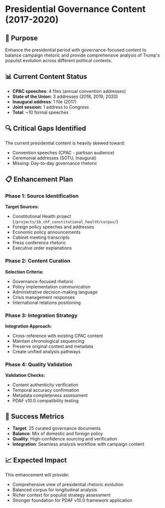 # Presidential Governance Content (2017-2020)

## 🎯 Purpose
Enhance the presidential period with governance-focused content to balance campaign rhetoric and provide comprehensive analysis of Trump's populist evolution across different political contexts.

## 📊 Current Content Status
- **CPAC speeches**: 4 files (annual convention addresses)
- **State of the Union**: 3 addresses (2018, 2019, 2020)
- **Inaugural address**: 1 file (2017)
- **Joint session**: 1 address to Congress
- **Total**: ~10 formal speeches

## 🔍 Critical Gaps Identified
The current presidential content is heavily skewed toward:
- Convention speeches (CPAC - partisan audience)
- Ceremonial addresses (SOTU, Inaugural)
- Missing: Day-to-day governance rhetoric

## 📋 Enhancement Plan

### **Phase 1: Source Identification**
**Target Sources:**
- Constitutional Health project (`/projects/1b_chf_constitutional_health/corpus/`)
- Foreign policy speeches and addresses
- Economic policy announcements
- Cabinet meeting transcripts
- Press conference rhetoric
- Executive order explanations

### **Phase 2: Content Curation**
**Selection Criteria:**
- Governance-focused rhetoric
- Policy implementation communication
- Administrative decision-making language
- Crisis management responses
- International relations positioning

### **Phase 3: Integration Strategy**
**Integration Approach:**
- Cross-reference with existing CPAC content
- Maintain chronological sequencing
- Preserve original context and metadata
- Create unified analysis pathways

### **Phase 4: Quality Validation**
**Validation Checks:**
- Content authenticity verification
- Temporal accuracy confirmation
- Metadata completeness assessment
- PDAF v10.0 compatibility testing

## 🎯 Success Metrics
- **Target**: 25 curated governance documents
- **Balance**: Mix of domestic and foreign policy
- **Quality**: High-confidence sourcing and verification
- **Integration**: Seamless analysis workflow with campaign content

## 📈 Expected Impact
This enhancement will provide:
- Comprehensive view of presidential rhetoric evolution
- Balanced corpus for longitudinal analysis
- Richer context for populist strategy assessment
- Stronger foundation for PDAF v10.0 framework application
